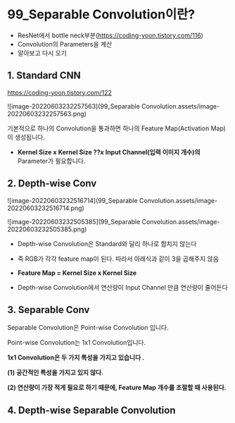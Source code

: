 # 99_Separable Convolution이란?

- ResNet에서 bottle neck부분(https://coding-yoon.tistory.com/116)
-  Convolution의 Parameters을 계산
- 알아보고 다시 오기



## 1. Standard CNN

https://coding-yoon.tistory.com/122

![image-20220603232257563](99_Separable Convolution.assets/image-20220603232257563.png)

기본적으로 하나의 Convolution을 통과하면 하나의 Feature Map(Activation Map)이 생성됩니다. 

- **Kernel Size x Kernel Size ??x Input Channel(입력 이미지 개수)의** Parameter가 필요합니다.





## 2. Depth-wise Conv





![image-20220603232516714](99_Separable Convolution.assets/image-20220603232516714.png)

![image-20220603232505385](99_Separable Convolution.assets/image-20220603232505385.png)

- Depth-wise Convolution은 Standard와 달리 하나로 합치지 않는다
- 즉 RGB가 각각 feature map이 된다.  따라서 아래식과 같이 3을 곱해주지 않음

- **Feature Map = Kernel Size x Kernel Size**

- Depth-wise Convolution에서 연산량이 Input Channel 만큼 연산량이 줄어든다



## 3. Separable Conv

Separable Convolution은 Point-wise Convolution 입니다.

Point-wise Convolution는 1x1 Convolution입니다. 

**1x1 Convolution은 두 가지 특성을 가지고 있습니다 .**

**(1) 공간적인 특성을 가지고 있지 않다.**

**(2) 연산량이 가장 적게 필요로 하기 때문에, Feature Map 개수를 조절할 때 사용된다.** 



## 4. Depth-wise Separable Convolution
















